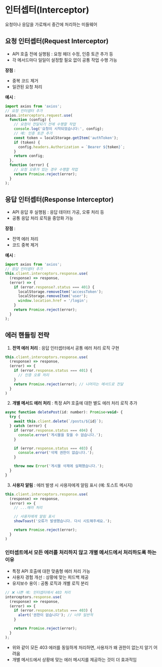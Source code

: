 # 인터셉터(Interceptor)
요청이나 응답을 가로채서 중간에 처리하는 미들웨어

## 요청 인터셉터(Request Interceptor)
- API 호출 전에 실행됨 : 요청 헤더 수정, 인증 토큰 추가 등
- 각 메서드마다 일일이 설정할 필요 없이 공통 작업 수행 가능

**장점** :
- 중복 코드 제거
- 일관된 요청 처리

**예시** :
```javascript
import axios from 'axios';
// 요청 인터셉터 추가
axios.interceptors.request.use(
  function (config) {
    // 요청이 전달되기 전에 수행할 작업
    console.log('요청이 시작되었습니다:', config);
    // 예: 인증 토큰 추가
    const token = localStorage.getItem('authToken');
    if (token) {
      config.headers.Authorization = `Bearer ${token}`;
    }
    return config;
  },
  function (error) {
    // 요청 오류가 있는 경우 수행할 작업
    return Promise.reject(error);
  }
);
```

## 응답 인터셉터(Response Interceptor)
- API 응답 후 실행됨 : 응답 데이터 가공, 오류 처리 등
- 공통 응답 처리 로직을 중앙화 가능

**장점** :
- 전역 에러 처리
- 코드 중복 제거

**예시** :
```javascript
import axios from 'axios';
// 응답 인터셉터 추가
this.client.interceptors.response.use(
  (response) => response,
  (error) => {
    if (error.response?.status === 401) {
      localStorage.removeItem('accessToken');
      localStorage.removeItem('user');
      window.location.href = '/login';
    }
    return Promise.reject(error);
  }
);
```

## 에러 핸들링 전략

1. **전역 에러 처리** : 응답 인터셉터에서 공통 에러 처리 로직 구현
  ```javascript
  this.client.interceptors.response.use(
    (response) => response,
    (error) => {
      if (error.response.status === 401) {
        // 인증 오류 처리
      }
      return Promise.reject(error); // 나머지는 메서드로 전달
    }
  )
  ```
2. **개별 메서드 에러 처리** : 특정 API 호출에 대한 별도 에러 처리 로직 추가
  ```javascript
  async function deletePost(id: number): Promise<void> {
    try {
      await this.client.delete(`/posts/${id}`);
    } catch (error) {
      if (error.response.status === 404) {
        console.error('게시물을 찾을 수 없습니다.');
      }

      if (error.response.status === 403) {
        console.error('삭제 권한이 없습니다.');
      }

      throw new Error('게시물 삭제에 실패했습니다.');
    }
  }
  ```
3. **사용자 알림** : 에러 발생 시 사용자에게 알림 표시 (예: 토스트 메시지)
  ```javascript
  this.client.interceptors.response.use(
    (response) => response,
    (error) => {
      // ...에러 처리

      // 사용자에게 알림 표시
      showToast('오류가 발생했습니다. 다시 시도해주세요.');

      return Promise.reject(error);
    }
  )
  ```

### 인터셉트에서 모든 에러를 처리하지 않고 개별 메서드에서 처리하도록 하는 이유
- 특정 API 호출에 대한 맞춤형 에러 처리 가능
- 사용자 경험 개선 : 상황에 맞는 피드백 제공
- 유지보수 용이 : 공통 로직과 개별 로직 분리

```javascript
// ❌ 나쁜 예: 인터셉터에서 403 처리
interceptors.response.use(
  (response) => response,
  (error) => {
    if (error.response.status === 403) {
      alert('권한이 없습니다'); // 너무 일반적
    }

    return Promise.reject(error);
  }
);
```

- 위와 같이 모든 403 에러를 동일하게 처리하면, 사용자가 왜 권한이 없는지 알기 어려움
- 개별 메서드에서 상황에 맞는 에러 메시지를 제공하는 것이 더 효과적임